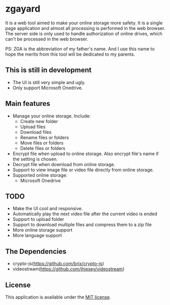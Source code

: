 # zgayard
It is a web tool aimed to make your online storage more safety.
It is a single page application and almost all processing is performed in the web browser.
The server side is only used to handle authorization of online drives, which can't be processed in the web browser.

PS: ZGA is the abbreviation of my father's name.
And I use this name to hope the merits from this tool will be dedicated to my parents.

## This is still in development

* The UI is still very simple and ugly.
* Only support Microsoft Onedrive.

## Main features

* Manage your online storage. Include:
  * Create new folder
  * Upload files
  * Download files
  * Rename files or folders
  * Move files or folders
  * Delete files or folders
* Encrypt file when upload to online storage. Also encrypt file's name if the setting is chosen.
* Decrypt file when download from online storage.
* Support to view image file or video file directly from online storage.
* Supported online storage:
  * Microsoft Onedrive

## TODO

* Make the UI cool and responsive.
* Automatically play the next video file after the current video is ended
* Support to upload folder
* Support to download multiple files and compress them to a zip file
* More online storage support
* More language support

## The Dependencies

* crypto-js(https://github.com/brix/crypto-js)
* videostream(https://github.com/jhiesey/videostream)

## License

This application is available under the
[MIT license](https://opensource.org/licenses/MIT).
